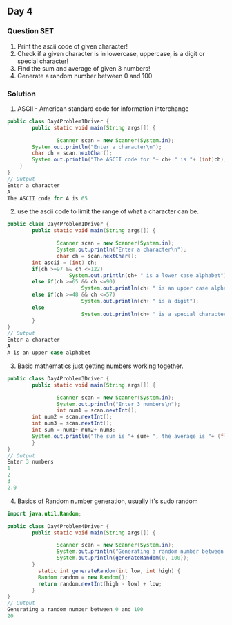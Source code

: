 ## Day 4

### Question SET
1. Print the ascii code of given character!
2. Check if a given character is in lowercase, uppercase, is a digit or special character!
3. Find the sum and average of given 3 numbers!
4. Generate a random number between 0 and 100

### Solution

1. ASCII - American standard code for information interchange
```java
public class Day4Problem1Driver {
        public static void main(String args[]) {

                Scanner scan = new Scanner(System.in);
		System.out.println("Enter a character\n");
		char ch = scan.nextChar();
		System.out.println("The ASCII code for "+ ch+ " is "+ (int)ch);
	}
}
// Output
Enter a character
A
The ASCII code for A is 65
```

2. use the ascii code to limit the range of what a character can be.
```java
public class Day4Problem1Driver {
        public static void main(String args[]) {

                Scanner scan = new Scanner(System.in);
                System.out.println("Enter a character\n");
                char ch = scan.nextChar();
		int ascii = (int) ch;
		if(ch >=97 && ch <=122)
                	System.out.println(ch+ " is a lower case alphabet");
		else if(ch >=65 && ch <=90)
                        System.out.println(ch+ " is an upper case alphabet");
		else if(ch >=48 && ch <=57)
                        System.out.println(ch+ " is a digit");
		else
                        System.out.println(ch+ " is a special character");
        }
}
// Output
Enter a character
A
A is an upper case alphabet
```

3. Basic mathematics just getting numbers working together.
```java
public class Day4Problem3Driver {
        public static void main(String args[]) {

                Scanner scan = new Scanner(System.in);
                System.out.println("Enter 3 numbers\n");
                int num1 = scan.nextInt();
		int num2 = scan.nextInt();
		int num3 = scan.nextInt();
		int sum = num1+ num2+ num3;
		System.out.println("The sum is "+ sum+ ", the average is "+ (float)sum/3);
        }
}
// Output
Enter 3 numbers
1
2
3
2.0
```

4. Basics of Random number generation, usually it's sudo random
```java
import java.util.Random;

public class Day4Problem4Driver {
        public static void main(String args[]) {

                Scanner scan = new Scanner(System.in);
                System.out.println("Generating a random number between 0 and 100\n");
                System.out.println(generateRandom(0, 100));
        }
	      static int generateRandom(int low, int high) {
          Random random = new Random();
          return random.nextInt(high - low) + low;
        }
}
// Output
Generating a random number between 0 and 100
20
```

